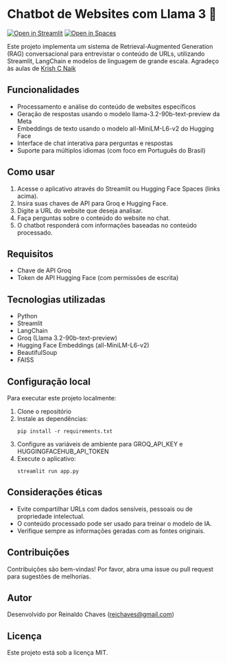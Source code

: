 # Chatbot de Websites com Llama 3 🤖

[![Open in Streamlit](https://static.streamlit.io/badges/streamlit_badge_black_white.svg)](https://entrevista-sites-llama3.streamlit.app/)
[![Open in Spaces](https://img.shields.io/badge/%F0%9F%A4%97%20Hugging%20Face-Spaces-blue)](https://huggingface.co/spaces/reichaves/chatbot-websites-llama-3.2-90b-text-preview-Brazil)

Este projeto implementa um sistema de Retrieval-Augmented Generation (RAG) conversacional para entrevistar o conteúdo de URLs, utilizando Streamlit, LangChain e modelos de linguagem de grande escala. Agradeço às aulas de [Krish C Naik](https://www.youtube.com/user/krishnaik06)

## Funcionalidades

- Processamento e análise do conteúdo de websites específicos
- Geração de respostas usando o modelo llama-3.2-90b-text-preview da Meta
- Embeddings de texto usando o modelo all-MiniLM-L6-v2 do Hugging Face
- Interface de chat interativa para perguntas e respostas
- Suporte para múltiplos idiomas (com foco em Português do Brasil)

## Como usar

1. Acesse o aplicativo através do Streamlit ou Hugging Face Spaces (links acima).
2. Insira suas chaves de API para Groq e Hugging Face.
3. Digite a URL do website que deseja analisar.
4. Faça perguntas sobre o conteúdo do website no chat.
5. O chatbot responderá com informações baseadas no conteúdo processado.

## Requisitos

- Chave de API Groq
- Token de API Hugging Face (com permissões de escrita)

## Tecnologias utilizadas

- Python
- Streamlit
- LangChain
- Groq (Llama 3.2-90b-text-preview)
- Hugging Face Embeddings (all-MiniLM-L6-v2)
- BeautifulSoup
- FAISS

## Configuração local

Para executar este projeto localmente:

1. Clone o repositório
2. Instale as dependências:
   ```
   pip install -r requirements.txt
   ```
3. Configure as variáveis de ambiente para GROQ_API_KEY e HUGGINGFACEHUB_API_TOKEN
4. Execute o aplicativo:
   ```
   streamlit run app.py
   ```

## Considerações éticas

- Evite compartilhar URLs com dados sensíveis, pessoais ou de propriedade intelectual.
- O conteúdo processado pode ser usado para treinar o modelo de IA.
- Verifique sempre as informações geradas com as fontes originais.

## Contribuições

Contribuições são bem-vindas! Por favor, abra uma issue ou pull request para sugestões de melhorias.

## Autor

Desenvolvido por Reinaldo Chaves (reichaves@gmail.com)

## Licença

Este projeto está sob a licença MIT.
